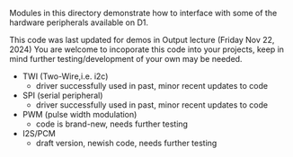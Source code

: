 Modules in this directory demonstrate how to interface with some of the hardware peripherals available on D1.

This code was last updated for demos in Output lecture (Friday Nov 22, 2024)
You are welcome to incoporate this code into your projects,  keep in mind
further testing/development of your own may be needed.

- TWI (Two-Wire,i.e. i2c)
    - driver successfully used in past, minor recent updates to code
- SPI (serial peripheral)
    - driver successfully used in past, minor recent updates to code
-   PWM (pulse width modulation)
    - code is brand-new, needs further testing
-  I2S/PCM
    - draft version, newish code, needs further testing
